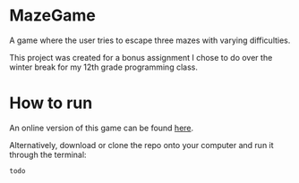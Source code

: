 # MazeGame
A game where the user tries to escape three mazes with varying difficulties.

This project was created for a bonus assignment I chose to do over the winter break for my 12th grade programming class.

# How to run
An online version of this game can be found [here](https://repl.it/@Panchouchou/MazeGame).

Alternatively, download or clone the repo onto your computer and run it through the terminal:
```
todo
```
